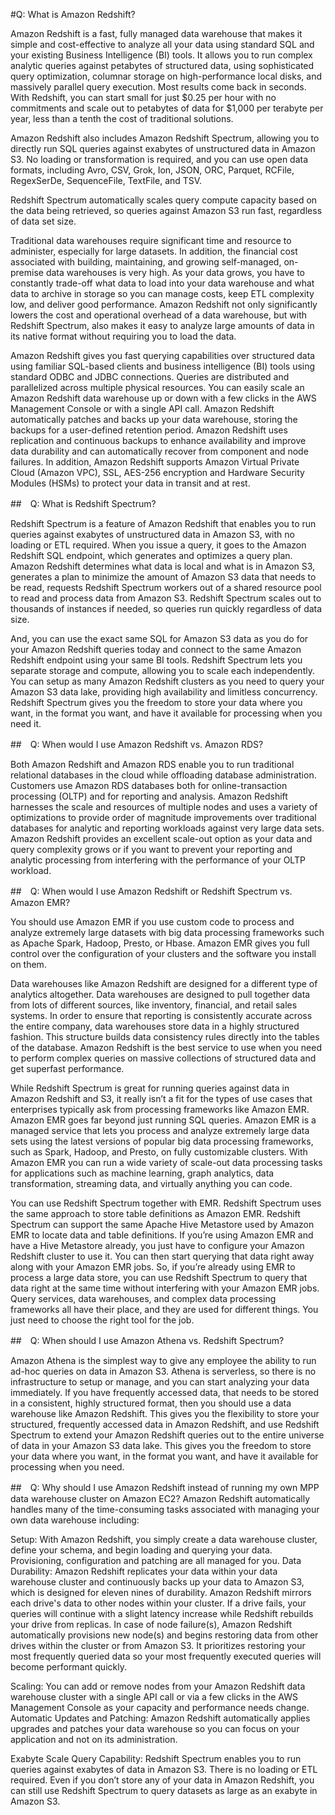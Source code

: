 #Q: What is Amazon Redshift?

Amazon Redshift is a fast, fully managed data warehouse that makes it simple and cost-effective to analyze all your data using standard SQL and your existing Business Intelligence (BI) tools. It allows you to run complex analytic queries against petabytes of structured data, using sophisticated query optimization, columnar storage on high-performance local disks, and massively parallel query execution. Most results come back in seconds. With Redshift, you can start small for just $0.25 per hour with no commitments and scale out to petabytes of data for $1,000 per terabyte per year, less than a tenth the cost of traditional solutions. 

Amazon Redshift also includes Amazon Redshift Spectrum, allowing you to directly run SQL queries against exabytes of unstructured data in Amazon S3. No loading or transformation is required, and you can use open data formats, including Avro, CSV, Grok, Ion, JSON, ORC, Parquet, RCFile, RegexSerDe, SequenceFile, TextFile, and TSV. 

Redshift Spectrum automatically scales query compute capacity based on the data being retrieved, so queries against Amazon S3 run fast, regardless of data set size.

Traditional data warehouses require significant time and resource to administer, especially for large datasets. In addition, the financial cost associated with building, maintaining, and growing self-managed, on-premise data warehouses is very high. As your data grows, you have to constantly trade-off what data to load into your data warehouse and what data to archive in storage so you can manage costs, keep ETL complexity low, and deliver good performance. Amazon Redshift not only significantly lowers the cost and operational overhead of a data warehouse, but with Redshift Spectrum, also makes it easy to analyze large amounts of data in its native format without requiring you to load the data.

Amazon Redshift gives you fast querying capabilities over structured data using familiar SQL-based clients and business intelligence (BI) tools using standard ODBC and JDBC connections. Queries are distributed and parallelized across multiple physical resources. You can easily scale an Amazon Redshift data warehouse up or down with a few clicks in the AWS Management Console or with a single API call. Amazon Redshift automatically patches and backs up your data warehouse, storing the backups for a user-defined retention period. Amazon Redshift uses replication and continuous backups to enhance availability and improve data durability and can automatically recover from component and node failures. In addition, Amazon Redshift supports Amazon Virtual Private Cloud (Amazon VPC), SSL, AES-256 encryption and Hardware Security Modules (HSMs) to protect your data in transit and at rest.

##　Q: What is Redshift Spectrum?

Redshift Spectrum is a feature of Amazon Redshift that enables you to run queries against exabytes of unstructured data in Amazon S3, with no loading or ETL required. When you issue a query, it goes to the Amazon Redshift SQL endpoint, which generates and optimizes a query plan. Amazon Redshift determines what data is local and what is in Amazon S3, generates a plan to minimize the amount of Amazon S3 data that needs to be read, requests Redshift Spectrum workers out of a shared resource pool to read and process data from Amazon S3.
Redshift Spectrum scales out to thousands of instances if needed, so queries run quickly regardless of data size. 

And, you can use the exact same SQL for Amazon S3 data as you do for your Amazon Redshift queries today and connect to the same Amazon Redshift endpoint using your same BI tools. Redshift Spectrum lets you separate storage and compute, allowing you to scale each independently. You can setup as many Amazon Redshift clusters as you need to query your Amazon S3 data lake, providing high availability and limitless concurrency. Redshift Spectrum gives you the freedom to store your data where you want, in the format you want, and have it available for processing when you need it.

##　Q: When would I use Amazon Redshift vs. Amazon RDS?

Both Amazon Redshift and Amazon RDS enable you to run traditional relational databases in the cloud while offloading database administration. Customers use Amazon RDS databases both for online-transaction processing (OLTP) and for reporting and analysis. Amazon Redshift harnesses the scale and resources of multiple nodes and uses a variety of optimizations to provide order of magnitude improvements over traditional databases for analytic and reporting workloads against very large data sets. Amazon Redshift provides an excellent scale-out option as your data and query complexity grows or if you want to prevent your reporting and analytic processing from interfering with the performance of your OLTP workload.

##　Q: When would I use Amazon Redshift or Redshift Spectrum vs. Amazon EMR?

You should use Amazon EMR if you use custom code to process and analyze extremely large datasets with big data processing frameworks such as Apache Spark, Hadoop, Presto, or Hbase. Amazon EMR gives you full control over the configuration of your clusters and the software you install on them.

Data warehouses like Amazon Redshift are designed for a different type of analytics altogether. Data warehouses are designed to pull together data from lots of different sources, like inventory, financial, and retail sales systems. In order to ensure that reporting is consistently accurate across the entire company, data warehouses store data in a highly structured fashion. This structure builds data consistency rules directly into the tables of the database. Amazon Redshift is the best service to use when you need to perform complex queries on massive collections of structured data and get superfast performance.

While Redshift Spectrum is great for running queries against data in Amazon Redshift and S3, it really isn’t a fit for the types of use cases that enterprises typically ask from processing frameworks like Amazon EMR. Amazon EMR goes far beyond just running SQL queries. Amazon EMR is a managed service that lets you process and analyze extremely large data sets using the latest versions of popular big data processing frameworks, such as Spark, Hadoop, and Presto, on fully customizable clusters. With Amazon EMR you can run a wide variety of scale-out data processing tasks for applications such as machine learning, graph analytics, data transformation, streaming data, and virtually anything you can code.

You can use Redshift Spectrum together with EMR. Redshift Spectrum uses the same approach to store table definitions as Amazon EMR. Redshift Spectrum can support the same Apache Hive Metastore used by Amazon EMR to locate data and table definitions. If you’re using Amazon EMR and have a Hive Metastore already, you just have to configure your Amazon Redshift cluster to use it. You can then start querying that data right away along with your Amazon EMR jobs. So, if you’re already using EMR to process a large data store, you can use Redshift Spectrum to query that data right at the same time without interfering with your Amazon EMR jobs.
Query services, data warehouses, and complex data processing frameworks all have their place, and they are used for different things. You just need to choose the right tool for the job.

 

##　Q: When should I use Amazon Athena vs. Redshift Spectrum?

Amazon Athena is the simplest way to give any employee the ability to run ad-hoc queries on data in Amazon S3. Athena is serverless, so there is no infrastructure to setup or manage, and you can start analyzing your data immediately.
If you have frequently accessed data, that needs to be stored in a consistent, highly structured format, then you should use a data warehouse like Amazon Redshift. This gives you the flexibility to store your structured, frequently accessed data in Amazon Redshift, and use Redshift Spectrum to extend your Amazon Redshift queries out to the entire universe of data in your Amazon S3 data lake. This gives you the freedom to store your data where you want, in the format you want, and have it available for processing when you need.

##　Q: Why should I use Amazon Redshift instead of running my own MPP data warehouse cluster on Amazon EC2?
Amazon Redshift automatically handles many of the time-consuming tasks associated with managing your own data warehouse including:

Setup: With Amazon Redshift, you simply create a data warehouse cluster, define your schema, and begin loading and querying your data. Provisioning, configuration and patching are all managed for you.
Data Durability: Amazon Redshift replicates your data within your data warehouse cluster and continuously backs up your data to Amazon S3, which is designed for eleven nines of durability. Amazon Redshift mirrors each drive's data to other nodes within your cluster. If a drive fails, your queries will continue with a slight latency increase while Redshift rebuilds your drive from replicas. In case of node failure(s), Amazon Redshift automatically provisions new node(s) and begins restoring data from other drives within the cluster or from Amazon S3. It prioritizes restoring your most frequently queried data so your most frequently executed queries will become performant quickly.

Scaling: You can add or remove nodes from your Amazon Redshift data warehouse cluster with a single API call or via a few clicks in the AWS Management Console as your capacity and performance needs change.
Automatic Updates and Patching: Amazon Redshift automatically applies upgrades and patches your data warehouse so you can focus on your application and not on its administration.

Exabyte Scale Query Capability: Redshift Spectrum enables you to run queries against exabytes of data in Amazon S3. There is no loading or ETL required. Even if you don’t store any of your data in Amazon Redshift, you can still use Redshift Spectrum to query datasets as large as an exabyte in Amazon S3.
